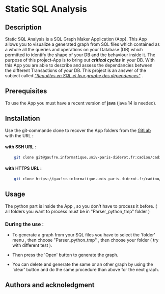#	Static SQL Analysis

## Description

Static SQL Analysis is a SQL Graph Maker Application (App). This App allows you to visualize a generated graph from SQL 
files which contained as a whole all the queries and operations on your Database (DB) 
which permitted to identify the shape of your DB and the behaviour inside it.
The purpose of this project-App is to bring out __*critical cycles*__ in your  DB.
With this App you are able to describe and assess the dependancies between the different Transactions of your DB. 
This project is an answer of the subject called 
[*"Requêtes en SQL et leur graphe des dépendences"*](https://www.irif.fr/~gio/teaching/2018-19/plong/projet_SQL_FR.pdf) .


## Prerequisites 

To use the App you must have a recent version of **java** (java 14 is needed).


## Installation

Use the git-commande clone to recover the App folders from the 
[GitLab](https://gaufre.informatique.univ-paris-diderot.fr/cadiou/cadiou-traore-plong-1920) with the URL :

#### with SSH URL :

```bash
	git clone git@gaufre.informatique.univ-paris-diderot.fr:cadiou/cadiou-traore-plong-1920.git	
```
#### with HTTPS URL :

```bash
	git clone https://gaufre.informatique.univ-paris-diderot.fr/cadiou/cadiou-traore-plong-1920.git
```
## Usage

The python part is inside the App , so you don't have to process it before.
( all folders you want to process must be in "Parser_python_tmp" folder )


### During the use :

* To generate a graph from your SQL files you have to select the 'folder' menu , then choose "Parser_python_tmp" , then choose your folder ( try with different test ).

* Then press the 'Open' button to generate the graph.

* You can delete and generate the same or an other graph by using the 'clear' button and do the same procedure than above for the next graph.

## Authors and acknoledgment 


